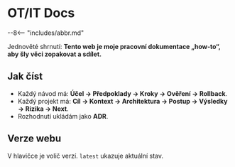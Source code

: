 
# OT/IT Docs
--8<-- "includes/abbr.md"

Jednověté shrnutí: **Tento web je moje pracovní dokumentace „how‑to“, aby šly věci zopakovat a sdílet.**

## Jak číst
- Každý návod má: **Účel → Předpoklady → Kroky → Ověření → Rollback**.
- Každý projekt má: **Cíl → Kontext → Architektura → Postup → Výsledky → Rizika → Next**.
- Rozhodnutí ukládám jako **ADR**.

## Verze webu
V hlavičce je volič verzí. `latest` ukazuje aktuální stav.
